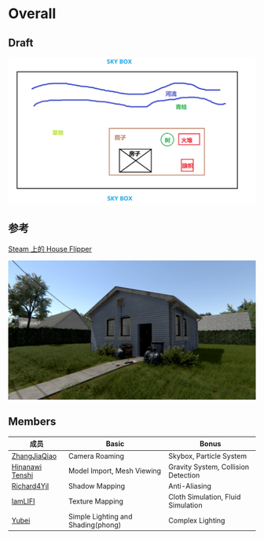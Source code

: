 # Overall

## Draft

![](assets/sketch.png)

## 参考

[Steam 上的 House Flipper](https://store.steampowered.com/app/613100/House_Flipper/)

![](assets/house_flipper.jpg)

## Members

|成员|Basic|Bonus|
|---|---|---|
|[ZhangJiaQiao](https://github.com/ZhangJiaQiao)|Camera Roaming|Skybox, Particle System|
|[Hinanawi Tenshi](https://github.com/HinanawiTenshi)|Model Import, Mesh Viewing|Gravity System, Collision Detection|
|[Richard4Yjl](https://github.com/Richard4Yjl)|Shadow Mapping|Anti-Aliasing|
|[lamLIFI](https://github.com/IamLIFI)|Texture Mapping|Cloth Simulation, Fluid Simulation|
|[Yubei](https://github.com/iamxiaoyubei)|Simple Lighting and Shading(phong)|Complex Lighting|
